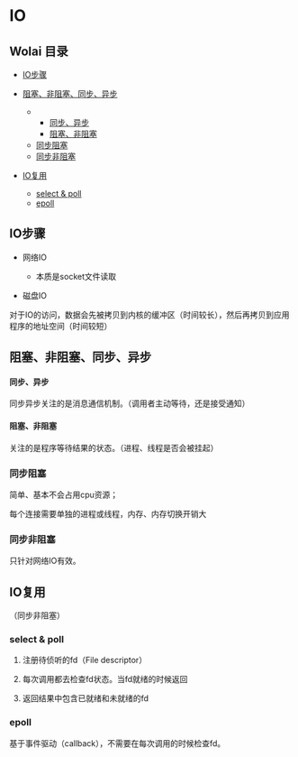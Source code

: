 # IO

## Wolai 目录

*   [IO步骤](#io步骤)

*   [阻塞、非阻塞、同步、异步](#阻塞非阻塞同步异步)

    *   *   [同步、异步](#同步异步)
        *   [阻塞、非阻塞](#阻塞非阻塞)
    *   [同步阻塞](#同步阻塞)
    *   [同步非阻塞](#同步非阻塞)

*   [IO复用](#io复用)

    *   [select & poll](#select--poll)
    *   [epoll](#epoll)

## IO步骤

*   网络IO

    *   本质是socket文件读取

*   磁盘IO

对于IO的访问，数据会先被拷贝到内核的缓冲区（时间较长），然后再拷贝到应用程序的地址空间（时间较短）

## 阻塞、非阻塞、同步、异步

#### 同步、异步

同步异步关注的是消息通信机制。（调用者主动等待，还是接受通知）

#### 阻塞、非阻塞

关注的是程序等待结果的状态。（进程、线程是否会被挂起）

### 同步阻塞

简单、基本不会占用cpu资源；

每个连接需要单独的进程或线程，内存、内存切换开销大

### 同步非阻塞

只针对网络IO有效。

## IO复用

（同步非阻塞）

### select & poll

1.  注册待侦听的fd（File descriptor）

2.  每次调用都去检查fd状态。当fd就绪的时候返回

3.  返回结果中包含已就绪和未就绪的fd

### epoll

基于事件驱动（callback），不需要在每次调用的时候检查fd。
